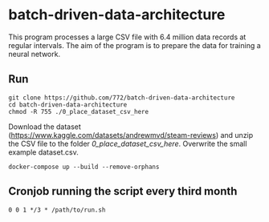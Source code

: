 # batch-driven-data-architecture

This program processes a large CSV file with 6.4 million data records at regular intervals. The aim of the program is to prepare the data for training a neural network.

## Run

```
git clone https://github.com/772/batch-driven-data-architecture
cd batch-driven-data-architecture
chmod -R 755 ./0_place_dataset_csv_here
```
Download the dataset (https://www.kaggle.com/datasets/andrewmvd/steam-reviews) and unzip the CSV file to the folder *0_place_dataset_csv_here*. Overwrite the small example dataset.csv.
```
docker-compose up --build --remove-orphans
```

## Cronjob running the script every third month

```
0 0 1 */3 * /path/to/run.sh
```
